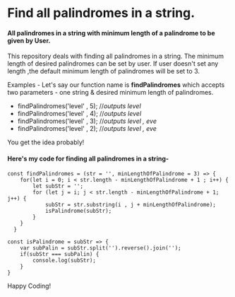 # Find all palindromes in a string.
#### All palindromes in a string with minimum length of a palindrome to be given by User.

This repository deals with finding all palindromes in a string. The minimum length of desired palindromes can be set by user. If 
user doesn't set any length ,the default minimum length of palindromes will be set to 3.

Examples - Let's say our function name is **findPalindromes** which accepts two parameters - one string & desired minimum length of palindromes.

- findPalindromes('level' , 5);   //*outputs level*
- findPalindromes('level' , 4);   //*outputs level*
- findPalindromes('level' , 3);   //*outputs level , eve*
- findPalindromes('level' , 2);   //*outputs level , eve*


You get the idea probably!


#### Here's my code for finding all palindromes in a string-

```
const findPalindromes = (str = '', minLengthOfPalindrome = 3) => {
	for(let i = 0; i < str.length - minLengthOfPalindrome + 1 ; i++) {
		let subStr = '';
		for (let j = i; j < str.length - minLengthOfPalindrome + 1; j++) {
			subStr = str.substring(i , j + minLengthOfPalindrome);
			isPalindrome(subStr);
		}
	}
  }

const isPalindrome = subStr => {
	var subPalin = subStr.split('').reverse().join('');
	if(subStr === subPalin) {
		console.log(subStr);
	}
}
```

Happy Coding!
